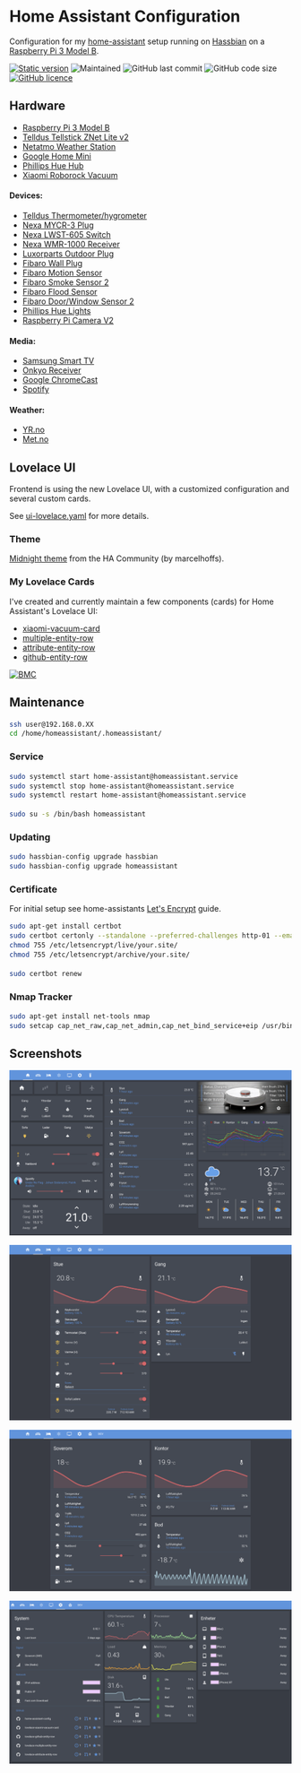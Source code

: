 # Home Assistant Configuration

Configuration for my [home-assistant](https://www.home-assistant.io) setup running on
[Hassbian](https://www.home-assistant.io/docs/installation/hassbian/installation/) on a
[Raspberry Pi 3 Model B](https://www.raspberrypi.org/products/raspberry-pi-3-model-b/).

[![Static version](https://img.shields.io/badge/version-0.94.4-blue.svg)](https://github.com/benct/home-assistant-config/blob/master/.HA_VERSION)
![Maintained](https://img.shields.io/maintenance/yes/2019.svg)
![GitHub last commit](https://img.shields.io/github/last-commit/benct/home-assistant-config.svg)
![GitHub code size](https://img.shields.io/github/languages/code-size/benct/home-assistant-config.svg)
[![GitHub licence](https://img.shields.io/github/license/benct/home-assistant-config.svg)](https://github.com/benct/home-assistant-config/blob/master/LICENCE)

## Hardware

- [Raspberry Pi 3 Model B](https://www.raspberrypi.org/products/raspberry-pi-3-model-b/)
- [Telldus Tellstick ZNet Lite v2](https://home-assistant.io/components/tellduslive/)
- [Netatmo Weather Station](https://home-assistant.io/components/netatmo/)
- [Google Home Mini](https://www.home-assistant.io/components/google_assistant/)
- [Phillips Hue Hub](https://www.home-assistant.io/components/hue/)
- [Xiaomi Roborock Vacuum](https://www.home-assistant.io/components/vacuum.xiaomi_miio/)

#### Devices:
- [Telldus Thermometer/hygrometer](http://telldus.com/produkt/inneute-termohygro-sensor-433mhz/)
- [Nexa MYCR-3 Plug](https://www.clasohlson.com/no/Nexa-MYCR-3,-3-pack-fjernstr%C3%B8mbrytere--/36-6902)
- [Nexa LWST-605 Switch](https://www.clasohlson.com/no/Nexa-LWST-605-trådløs-veggstrømbryter-/36-4614)
- [Nexa WMR-1000 Receiver](https://www.clasohlson.com/no/Nexa-WMR-1000-innbyggingsmottaker-p%C3%A5-av-/36-5940)
- [Luxorparts Outdoor Plug](https://www.kjell.com/no/produkter/elektro-og-verktoy/smarte-hjem/433mhz/fjernstrombryter/utenpaliggende-bryter/luxorparts-mini-fjernstrombryter-for-utendorsbruk-3000-w-p50990)
- [Fibaro Wall Plug](https://products.z-wavealliance.org/products/1653)
- [Fibaro Motion Sensor](https://products.z-wavealliance.org/products/2762)
- [Fibaro Smoke Sensor 2](https://products.z-wavealliance.org/products/1273)
- [Fibaro Flood Sensor](https://products.z-wavealliance.org/products/2791)
- [Fibaro Door/Window Sensor 2](https://products.z-wavealliance.org/products/2181)
- [Phillips Hue Lights](https://www.home-assistant.io/components/light.hue/)
- [Raspberry Pi Camera V2](https://www.home-assistant.io/components/camera.rpi_camera/)

#### Media:
- [Samsung Smart TV](https://home-assistant.io/components/media_player.samsungtv/)
- [Onkyo Receiver](https://www.home-assistant.io/components/media_player.onkyo/)
- [Google ChromeCast](https://www.home-assistant.io/components/media_player.cast/)
- [Spotify](https://www.home-assistant.io/components/media_player.spotify/)

#### Weather:
- [YR.no](https://www.home-assistant.io/components/sensor.yr/)
- [Met.no](https://www.home-assistant.io/components/weather.met/)

## Lovelace UI

Frontend is using the new Lovelace UI, with a customized configuration and several custom cards.

See [ui-lovelace.yaml](https://github.com/benct/home-assistant-config/blob/master/ui-lovelace.yaml) for more details.

### Theme

[Midnight theme](https://community.home-assistant.io/t/midnight-theme/28598) from the HA Community (by marcelhoffs).

### My Lovelace Cards
I've created and currently maintain a few components (cards) for Home Assistant's Lovelace UI:

- [xiaomi-vacuum-card](https://github.com/benct/lovelace-xiaomi-vacuum-card)
- [multiple-entity-row](https://github.com/benct/lovelace-multiple-entity-row)
- [attribute-entity-row](https://github.com/benct/lovelace-attribute-entity-row)
- [github-entity-row](https://github.com/benct/lovelace-github-entity-row)

[![BMC](https://www.buymeacoffee.com/assets/img/custom_images/white_img.png)](https://www.buymeacoff.ee/benct)

## Maintenance

```bash
ssh user@192.168.0.XX
cd /home/homeassistant/.homeassistant/
```

### Service
````bash
sudo systemctl start home-assistant@homeassistant.service
sudo systemctl stop home-assistant@homeassistant.service
sudo systemctl restart home-assistant@homeassistant.service

sudo su -s /bin/bash homeassistant
````

### Updating
```bash
sudo hassbian-config upgrade hassbian
sudo hassbian-config upgrade homeassistant
```

### Certificate

For initial setup see home-assistants [Let's Encrypt](https://www.home-assistant.io/docs/ecosystem/certificates/lets_encrypt/) guide.

```bash
sudo apt-get install certbot
sudo certbot certonly --standalone --preferred-challenges http-01 --email <email> -d <hostname>
chmod 755 /etc/letsencrypt/live/your.site/
chmod 755 /etc/letsencrypt/archive/your.site/

sudo certbot renew
```

### Nmap Tracker
```bash
sudo apt-get install net-tools nmap
sudo setcap cap_net_raw,cap_net_admin,cap_net_bind_service+eip /usr/bin/nmap
```

## Screenshots

![Home Tab](https://raw.githubusercontent.com/benct/home-assistant-config/master/screenshots/ha-main.png)

![Livingroom Tab](https://raw.githubusercontent.com/benct/home-assistant-config/master/screenshots/ha-livingroom.png)

![Bedroom Tab](https://raw.githubusercontent.com/benct/home-assistant-config/master/screenshots/ha-bedroom.png)

![System Tab](https://raw.githubusercontent.com/benct/home-assistant-config/master/screenshots/ha-system.png)

